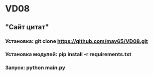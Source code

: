 # VD08
## "Сайт цитат"
### Установка: git clone https://github.com/may65/VD08.git
### Установка модулей: pip install -r requirements.txt
### Запуск: python main.py